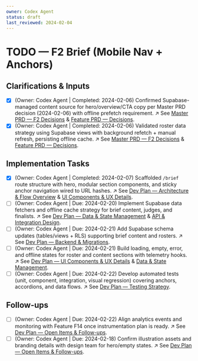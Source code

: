 ```yaml
---
owner: Codex Agent
status: draft
last_reviewed: 2024-02-04
---
```


# TODO — F2 Brief (Mobile Nav + Anchors)

## Clarifications & Inputs
- [x] (Owner: Codex Agent | Completed: 2024-02-06) Confirmed Supabase-managed content source for hero/overview/CTA copy per Master PRD decision (2024-02-06) with offline prefetch requirement. ↗️ See [Master PRD — F2 Decisions](masterPRD.md#f2--brief-mobile-nav--anchors-p0) & [Feature PRD — Decisions](featurePRD_F2.md#decisions-resolved-from-open-questions).
- [x] (Owner: Codex Agent | Completed: 2024-02-06) Validated roster data strategy using Supabase views with background refetch + manual refresh, persisting offline cache. ↗️ See [Master PRD — F2 Decisions](masterPRD.md#f2--brief-mobile-nav--anchors-p0) & [Feature PRD — Decisions](featurePRD_F2.md#decisions-resolved-from-open-questions).

## Implementation Tasks
- [x] (Owner: Codex Agent | Completed: 2024-02-07) Scaffolded `/brief` route structure with hero, modular section components, and sticky anchor navigation wired to URL hashes. ↗️ See [Dev Plan — Architecture & Flow Overview](devplan_F2.md#architecture--flow-overview) & [UI Components & UX Details](devplan_F2.md#ui-components--ux-details).
- [ ] (Owner: Codex Agent | Due: 2024-02-20) Implement Supabase data fetchers and offline cache strategy for brief content, judges, and finalists. ↗️ See [Dev Plan — Data & State Management](devplan_F2.md#data--state-management) & [API & Integration Design](devplan_F2.md#api--integration-design).
- [ ] (Owner: Codex Agent | Due: 2024-02-21) Add Supabase schema updates (tables/views + RLS) supporting brief content and rosters. ↗️ See [Dev Plan — Backend & Migrations](devplan_F2.md#backend--migrations).
- [ ] (Owner: Codex Agent | Due: 2024-02-21) Build loading, empty, error, and offline states for roster and content sections with telemetry hooks. ↗️ See [Dev Plan — UI Components & UX Details](devplan_F2.md#ui-components--ux-details) & [Data & State Management](devplan_F2.md#data--state-management).
- [ ] (Owner: Codex Agent | Due: 2024-02-22) Develop automated tests (unit, component, integration, visual regression) covering anchors, accordions, and data flows. ↗️ See [Dev Plan — Testing Strategy](devplan_F2.md#testing-strategy).

## Follow-ups
- [ ] (Owner: Codex Agent | Due: 2024-02-22) Align analytics events and monitoring with Feature F14 once instrumentation plan is ready. ↗️ See [Dev Plan — Open Items & Follow-ups](devplan_F2.md#open-items--follow-ups).
- [ ] (Owner: Codex Agent | Due: 2024-02-18) Confirm illustration assets and branding details with design team for hero/empty states. ↗️ See [Dev Plan — Open Items & Follow-ups](devplan_F2.md#open-items--follow-ups).

